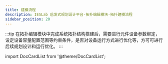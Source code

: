 ```yaml
---
title: 建模流程
description: IESLab 启发式规划设计平台-拓扑编辑模块-拓扑建模流程
sidebar_position: 20
---
```


:::tip
在拓扑编辑模块中完成系统拓扑结构搭建后，需要进行元件设备参数绑定，设定设备容量配置范围等约束条件，是否对设备运行方式进行优化等，方可可进行后续规划设计和运行优化。
:::


import DocCardList from '@theme/DocCardList';

<DocCardList />
